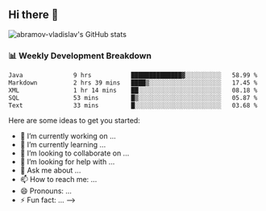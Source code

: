 ## Hi there 👋
![abramov-vladislav's GitHub stats](https://github-readme-stats.vercel.app/api?username=abramov-vladislav&theme=dark&show_icons=true)

### 📊 Weekly Development Breakdown

<!--START_SECTION:waka-->

```txt
Java              9 hrs           ██████████████▓░░░░░░░░░░   58.99 %
Markdown          2 hrs 39 mins   ████▒░░░░░░░░░░░░░░░░░░░░   17.45 %
XML               1 hr 14 mins    ██░░░░░░░░░░░░░░░░░░░░░░░   08.18 %
SQL               53 mins         █▒░░░░░░░░░░░░░░░░░░░░░░░   05.87 %
Text              33 mins         █░░░░░░░░░░░░░░░░░░░░░░░░   03.68 %
```

<!--END_SECTION:waka-->


Here are some ideas to get you started:

- 🔭 I’m currently working on ...
- 🌱 I’m currently learning ...
- 👯 I’m looking to collaborate on ...
- 🤔 I’m looking for help with ...
- 💬 Ask me about ...
- 📫 How to reach me: ...
- 😄 Pronouns: ...
- ⚡ Fun fact: ...
-->
